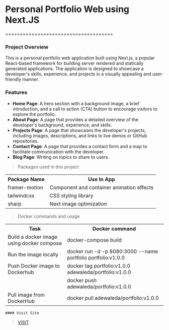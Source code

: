 # Personal Portfolio Web using Next.JS

=====================================

### Project Overview

This is a personal portfolio web application built using Next.js, a popular React-based framework for building server
rendered and statically generated applications. The application is designed to showcase a developer's skills, experience,
and projects in a visually appealing and user-friendly manner.

### Features

- **Home Page**: A hero section with a background image, a brief introduction, and a call
  to action (CTA) button to encourage visitors to explore the portfolio.
- **About Page**: A page that provides a detailed overview of the developer's background,
  experience, and skills.
- **Projects Page**: A page that showcases the developer's projects, including images, descriptions,
  and links to live demos or GitHub repositories.
- **Contact Page**: A page that provides a contact form and a map to facilitate communication
  with the developer.
- **Blog Page**: Writing on topics to share to users.

> Packages used in this project

 <table>
    <tr>
      <th>Package Name</th>
      <th>Use In App</th>
    </tr>
    <tr>
      <td>framer-motion</td>
      <td>Component and container animation effects</td>
    </tr>
    <tr>
      <td>tailwindcss</td>
      <td>CSS styling library</td>
    </tr>
    <tr>
      <td>sharp</td>
      <td>Next image optimization</td>
    </tr>
  </table>

> Docker commands and usage

 <table>
    <tr>
      <th>Task</th>
      <th>Docker command</th>
    </tr>
    <tr>
      <td>Build a docker image using docker compose</td>
      <td>docker-compose build</td>
    </tr>
    <tr>
      <td>Run the image locally</td>
      <td>docker run -d -p 8080:3000 --name portfolio portfolio:v1.0.0</td>
    </tr>
    <tr>
      <td>Push Docker image to Dockerhub</td>
      <td>docker tag portfolio:v1.0.0 adewaleda/portfolio:v1.0.0</td>
    </tr>
    <tr>
      <td></td>
      <td>docker push adewaleda/portfolio:v1.0.0</td>
    </tr>
    <tr>
      <td>Pull image from DockerHub</td>
      <td>docker pull adewaleda/portfolio:v1.0.0</td>
    </tr>
    </table>

    #### Visit Site

> <a href="https://adewaleda.com/">VISIT</a>
